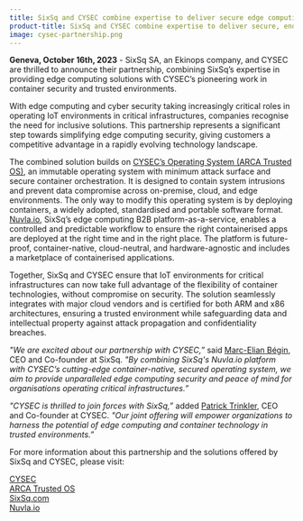 ```yaml
---
title: SixSq and CYSEC combine expertise to deliver secure edge computing solution
product-title: SixSq and CYSEC combine expertise to deliver secure, end-to-end edge computing solution targeting critical infrastructure IoT market
image: cysec-partnership.png
---
```


**Geneva, October 16th, 2023** - SixSq SA, an Ekinops company, and CYSEC are thrilled to announce their partnership, combining SixSq’s expertise in providing edge computing solutions with CYSEC’s pioneering work in container security and trusted environments.

With edge computing and cyber security taking increasingly critical roles in operating IoT environments in critical infrastructures, companies recognise the need for inclusive solutions. This partnership represents a significant step towards simplifying edge computing security, giving customers a competitive advantage in a rapidly evolving technology landscape.

The combined solution builds on [CYSEC’s Operating System (ARCA Trusted OS)](https://www.cysec.com/arca/), an immutable operating system with minimum attack surface and secure container orchestration. It is designed to contain system intrusions and prevent data compromise across on-premise, cloud, and edge environments. The only way to modify this operating system is by deploying containers, a widely adopted, standardised and portable software format. [Nuvla.io](/platform), SixSq’s edge computing B2B platform-as-a-service, enables a controlled and predictable workflow to ensure the right containerised apps are deployed at the right time and in the right place. The platform is future-proof, container-native, cloud-neutral, and hardware-agnostic and includes a marketplace of containerised applications. 

Together, SixSq and CYSEC ensure that IoT environments for critical infrastructures can now take full advantage of the flexibility of container technologies, without compromise on security. The solution seamlessly integrates with major cloud vendors and is certified for both ARM and x86 architectures, ensuring a trusted environment while safeguarding data and intellectual property against attack propagation and confidentiality breaches.

_"We are excited about our partnership with CYSEC,”_ said [Marc-Elian Bégin](https://www.linkedin.com/in/mebster/), CEO and Co-founder at SixSq. _"By combining SixSq's Nuvla.io platform with CYSEC’s cutting-edge container-native, secured operating system, we aim to provide unparalleled edge computing security and peace of mind for organisations operating critical infrastructures.”_

_"CYSEC is thrilled to join forces with SixSq,”_ added [Patrick Trinkler](https://www.linkedin.com/in/patrick-trinkler-4416412/), CEO and Co-founder at CYSEC. _"Our joint offering will empower organizations to harness the potential of edge computing and container technology in trusted environments.”_

For more information about this partnership and the solutions offered by SixSq and CYSEC, please visit:

[CYSEC](https://www.cysec.com/)
 <br/>
[ARCA Trusted OS](https://www.cysec.com/arca/)
<br/>
[SixSq.com](https://sixsq.com/)
<br/>
[Nuvla.io](/platform)






